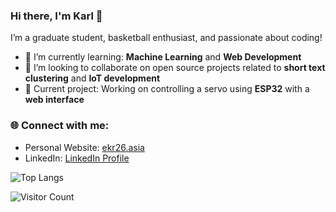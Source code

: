 ### Hi there, I'm Karl 👋

I’m a graduate student, basketball enthusiast, and passionate about coding! 

- 🌱 I’m currently learning: **Machine Learning** and **Web Development**
- 👯 I’m looking to collaborate on open source projects related to **short text clustering** and **IoT development**
- 🔭 Current project: Working on controlling a servo using **ESP32** with a **web interface** 

### 🌐 Connect with me:
- Personal Website: [ekr26.asia](https://home.ekr26.asia)
- LinkedIn: [LinkedIn Profile](https://www.linkedin.com/in/karl-coder)

![Top Langs](https://github-readme-stats.vercel.app/api/top-langs/?username=KarlCoder&layout=compact&theme=radical)


![Visitor Count](https://komarev.com/ghpvc/?username=KarlCoder)
